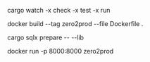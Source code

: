
cargo watch -x check -x test -x run

docker build --tag zero2prod --file Dockerfile .

cargo sqlx prepare -- --lib

docker run -p 8000:8000 zero2prod
